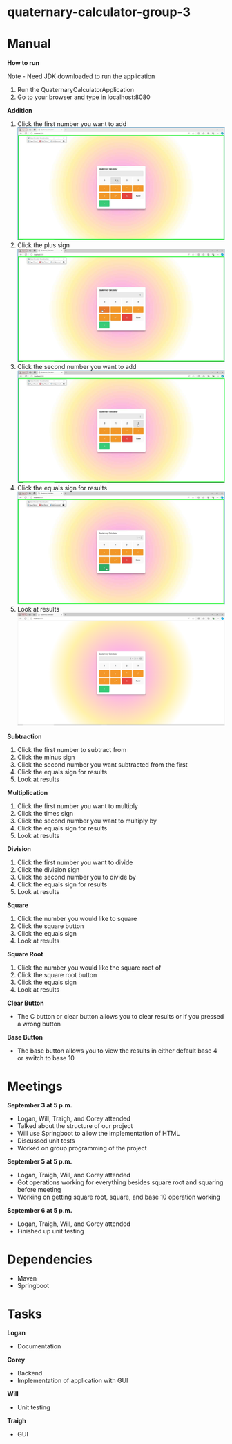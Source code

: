 # quaternary-calculator-group-3

# Manual
**How to run**

Note - Need JDK downloaded to run the application
1. Run the QuaternaryCalculatorApplication
2. Go to your browser and type in localhost:8080

**Addition**
1. Click the first number you want to add
![Step1.PNG](Assets%2FStep1.PNG)
2. Click the plus sign
![Step2.PNG](Assets%2FStep2.PNG)
3. Click the second number you want to add
![Step3.PNG](Assets%2FStep3.PNG)
4. Click the equals sign for results
![Step4.PNG](Assets%2FStep4.PNG)
5. Look at results
![Step5.PNG](Assets%2FStep5.PNG)

**Subtraction**
1. Click the first number to subtract from
2. Click the minus sign
3. Click the second number you want subtracted from the first
4. Click the equals sign for results
5. Look at results

**Multiplication**
1. Click the first number you want to multiply
2. Click the times sign
3. Click the second number you want to multiply by
4. Click the equals sign for results
5. Look at results

**Division**
1. Click the first number you want to divide 
2. Click the division sign
3. Click the second number you to divide by
4. Click the equals sign for results
5. Look at results

**Square**
1. Click the number you would like to square
2. Click the square button
3. Click the equals sign
4. Look at results

**Square Root**
1. Click the number you would like the square root of
2. Click the square root button
3. Click the equals sign
4. Look at results

**Clear Button**
- The C button or clear button allows you to clear results or if you pressed a wrong button

**Base Button**
- The base button allows you to view the results in either default base 4 or switch to base 10

# Meetings
**September 3 at 5 p.m.**
- Logan, Will, Traigh, and Corey attended
- Talked about the structure of our project
- Will use Springboot to allow the implementation of HTML
- Discussed unit tests
- Worked on group programming of the project

**September 5 at 5 p.m.**
- Logan, Traigh, Will, and Corey attended
- Got operations working for everything besides square root and squaring before meeting
- Working on getting square root, square, and base 10 operation working

**September 6 at 5 p.m.**
- Logan, Traigh, Will, and Corey attended
- Finished up unit testing

# Dependencies
- Maven
- Springboot

# Tasks
**Logan**
- Documentation

**Corey**
- Backend
- Implementation of application with GUI

**Will**
- Unit testing

**Traigh**
- GUI



